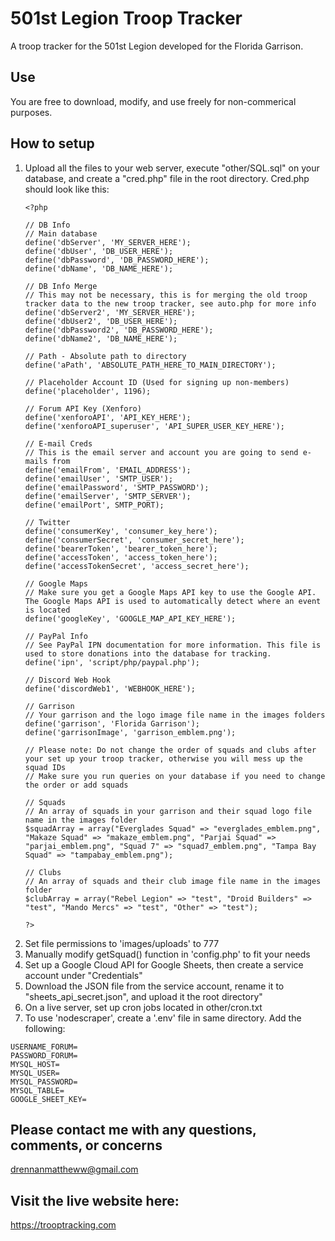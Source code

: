 # 501st Legion Troop Tracker
A troop tracker for the 501st Legion developed for the Florida Garrison.

## Use
You are free to download, modify, and use freely for non-commerical purposes.

## How to setup

<ol>
<li>Upload all the files to your web server, execute "other/SQL.sql" on your database, and create a "cred.php" file in the root directory. Cred.php should look like this:</li>
 
```
<?php

// DB Info
// Main database
define('dbServer', 'MY_SERVER_HERE');
define('dbUser', 'DB_USER_HERE');
define('dbPassword', 'DB_PASSWORD_HERE');
define('dbName', 'DB_NAME_HERE');

// DB Info Merge
// This may not be necessary, this is for merging the old troop tracker data to the new troop tracker, see auto.php for more info
define('dbServer2', 'MY_SERVER_HERE');
define('dbUser2', 'DB_USER_HERE');
define('dbPassword2', 'DB_PASSWORD_HERE');
define('dbName2', 'DB_NAME_HERE');

// Path - Absolute path to directory
define('aPath', 'ABSOLUTE_PATH_HERE_TO_MAIN_DIRECTORY');

// Placeholder Account ID (Used for signing up non-members)
define('placeholder', 1196);

// Forum API Key (Xenforo)
define('xenforoAPI', 'API_KEY_HERE');
define('xenforoAPI_superuser', 'API_SUPER_USER_KEY_HERE');

// E-mail Creds
// This is the email server and account you are going to send e-mails from
define('emailFrom', 'EMAIL_ADDRESS');
define('emailUser', 'SMTP_USER');
define('emailPassword', 'SMTP_PASSWORD');
define('emailServer', 'SMTP_SERVER');
define('emailPort', SMTP_PORT);

// Twitter
define('consumerKey', 'consumer_key_here');
define('consumerSecret', 'consumer_secret_here');
define('bearerToken', 'bearer_token_here');
define('accessToken', 'access_token_here');
define('accessTokenSecret', 'access_secret_here');

// Google Maps
// Make sure you get a Google Maps API key to use the Google API. The Google Maps API is used to automatically detect where an event is located
define('googleKey', 'GOOGLE_MAP_API_KEY_HERE');

// PayPal Info
// See PayPal IPN documentation for more information. This file is used to store donations into the database for tracking.
define('ipn', 'script/php/paypal.php');

// Discord Web Hook
define('discordWeb1', 'WEBHOOK_HERE');

// Garrison
// Your garrison and the logo image file name in the images folders
define('garrison', 'Florida Garrison');
define('garrisonImage', 'garrison_emblem.png');

// Please note: Do not change the order of squads and clubs after your set up your troop tracker, otherwise you will mess up the squad IDs
// Make sure you run queries on your database if you need to change the order or add squads

// Squads
// An array of squads in your garrison and their squad logo file name in the images folder
$squadArray = array("Everglades Squad" => "everglades_emblem.png", "Makaze Squad" => "makaze_emblem.png", "Parjai Squad" => "parjai_emblem.png", "Squad 7" => "squad7_emblem.png", "Tampa Bay Squad" => "tampabay_emblem.png");

// Clubs
// An array of squads and their club image file name in the images folder
$clubArray = array("Rebel Legion" => "test", "Droid Builders" => "test", "Mando Mercs" => "test", "Other" => "test");

?>
```

<li>Set file permissions to 'images/uploads' to 777</li>
<li>Manually modify getSquad() function in 'config.php' to fit your needs</li>
<li>Set up a Google Cloud API for Google Sheets, then create a service account under "Credentials"</li>
<li>Download the JSON file from the service account, rename it to "sheets_api_secret.json", and upload it the root directory"</li>
<li>On a live server, set up cron jobs located in other/cron.txt</li>
<li>To use 'nodescraper', create a '.env' file in same directory. Add the following:</li>
</ol>

```
USERNAME_FORUM=
PASSWORD_FORUM=
MYSQL_HOST=
MYSQL_USER=
MYSQL_PASSWORD=
MYSQL_TABLE=
GOOGLE_SHEET_KEY=
```


## Please contact me with any questions, comments, or concerns
drennanmattheww@gmail.com

## Visit the live website here:
https://trooptracking.com
